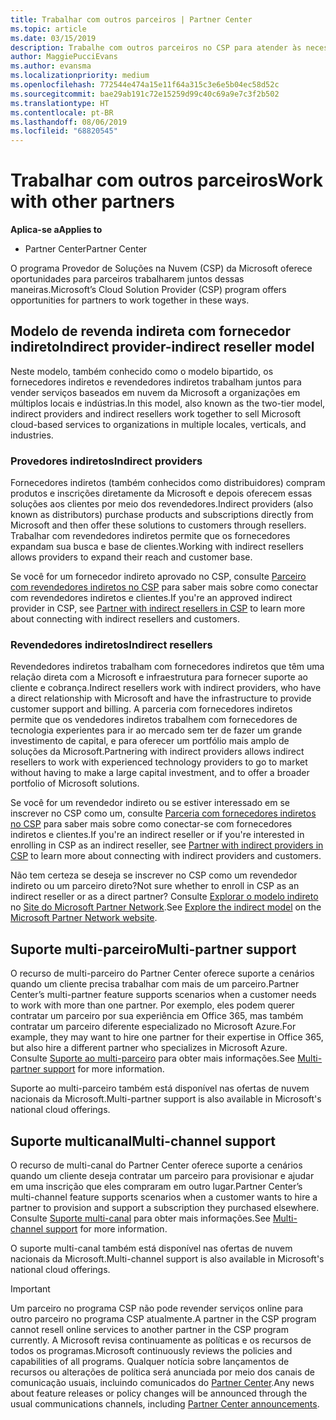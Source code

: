 ```yaml
---
title: Trabalhar com outros parceiros | Partner Center
ms.topic: article
ms.date: 03/15/2019
description: Trabalhe com outros parceiros no CSP para atender às necessidades dos clientes que você compartilha.
author: MaggiePucciEvans
ms.author: evansma
ms.localizationpriority: medium
ms.openlocfilehash: 772544e474a15e11f64a315c3e6e5b04ec58d52c
ms.sourcegitcommit: bae29ab191c72e15259d99c40c69a9e7c3f2b502
ms.translationtype: HT
ms.contentlocale: pt-BR
ms.lasthandoff: 08/06/2019
ms.locfileid: "68820545"
---
```

# <a name="work-with-other-partners"></a><span data-ttu-id="94eb0-103">Trabalhar com outros parceiros</span><span class="sxs-lookup"><span data-stu-id="94eb0-103">Work with other partners</span></span>

<span data-ttu-id="94eb0-104">**Aplica-se a**</span><span class="sxs-lookup"><span data-stu-id="94eb0-104">**Applies to**</span></span>

-  <span data-ttu-id="94eb0-105">Partner Center</span><span class="sxs-lookup"><span data-stu-id="94eb0-105">Partner Center</span></span>

<span data-ttu-id="94eb0-106">O programa Provedor de Soluções na Nuvem (CSP) da Microsoft oferece oportunidades para parceiros trabalharem juntos dessas maneiras.</span><span class="sxs-lookup"><span data-stu-id="94eb0-106">Microsoft’s Cloud Solution Provider (CSP) program offers opportunities for partners to work together in these ways.</span></span>

## <a name="indirect-provider-indirect-reseller-model"></a><span data-ttu-id="94eb0-107">Modelo de revenda indireta com fornecedor indireto</span><span class="sxs-lookup"><span data-stu-id="94eb0-107">Indirect provider-indirect reseller model</span></span>

<span data-ttu-id="94eb0-108">Neste modelo, também conhecido como o modelo bipartido, os fornecedores indiretos e revendedores indiretos trabalham juntos para vender serviços baseados em nuvem da Microsoft a organizações em múltiplos locais e indústrias.</span><span class="sxs-lookup"><span data-stu-id="94eb0-108">In this model, also known as the two-tier model, indirect providers and indirect resellers work together to sell Microsoft cloud-based services to organizations in multiple locales, verticals, and industries.</span></span> 

### <a name="indirect-providers"></a><span data-ttu-id="94eb0-109">Provedores indiretos</span><span class="sxs-lookup"><span data-stu-id="94eb0-109">Indirect providers</span></span>

<span data-ttu-id="94eb0-110">Fornecedores indiretos (também conhecidos como distribuidores) compram produtos e inscrições diretamente da Microsoft e depois oferecem essas soluções aos clientes por meio dos revendedores.</span><span class="sxs-lookup"><span data-stu-id="94eb0-110">Indirect providers (also known as distributors) purchase products and subscriptions directly from Microsoft and then offer these solutions to customers through resellers.</span></span> <span data-ttu-id="94eb0-111">Trabalhar com revendedores indiretos permite que os fornecedores expandam sua busca e base de clientes.</span><span class="sxs-lookup"><span data-stu-id="94eb0-111">Working with indirect resellers allows providers to expand their reach and customer base.</span></span> 

<span data-ttu-id="94eb0-112">Se você for um fornecedor indireto aprovado no CSP, consulte [Parceiro com revendedores indiretos no CSP](indirect-provider-tasks-in-partner-center.md) para saber mais sobre como conectar com revendedores indiretos e clientes.</span><span class="sxs-lookup"><span data-stu-id="94eb0-112">If you're an approved indirect provider in CSP, see [Partner with indirect resellers in CSP](indirect-provider-tasks-in-partner-center.md) to learn more about connecting with indirect resellers and customers.</span></span> 

### <a name="indirect-resellers"></a><span data-ttu-id="94eb0-113">Revendedores indiretos</span><span class="sxs-lookup"><span data-stu-id="94eb0-113">Indirect resellers</span></span> 

<span data-ttu-id="94eb0-114">Revendedores indiretos trabalham com fornecedores indiretos que têm uma relação direta com a Microsoft e infraestrutura para fornecer suporte ao cliente e cobrança.</span><span class="sxs-lookup"><span data-stu-id="94eb0-114">Indirect resellers work with indirect providers, who have a direct relationship with Microsoft and have the infrastructure to provide customer support and billing.</span></span> <span data-ttu-id="94eb0-115">A parceria com fornecedores indiretos permite que os vendedores indiretos trabalhem com fornecedores de tecnologia experientes para ir ao mercado sem ter de fazer um grande investimento de capital, e para oferecer um portfólio mais amplo de soluções da Microsoft.</span><span class="sxs-lookup"><span data-stu-id="94eb0-115">Partnering with indirect providers allows indirect resellers to work with experienced technology providers to go to market without having to make a large capital investment, and to offer a broader portfolio of Microsoft solutions.</span></span> 

<span data-ttu-id="94eb0-116">Se você for um revendedor indireto ou se estiver interessado em se inscrever no CSP como um, consulte [Parceria com fornecedores indiretos no CSP](indirect-reseller-tasks-in-partner-center.md) para saber mais sobre como conectar-se com fornecedores indiretos e clientes.</span><span class="sxs-lookup"><span data-stu-id="94eb0-116">If you're an indirect reseller or if you're interested in enrolling in CSP as an indirect reseller, see [Partner with indirect providers in CSP](indirect-reseller-tasks-in-partner-center.md) to learn more about connecting with indirect providers and customers.</span></span>

<span data-ttu-id="94eb0-117">Não tem certeza se deseja se inscrever no CSP como um revendedor indireto ou um parceiro direto?</span><span class="sxs-lookup"><span data-stu-id="94eb0-117">Not sure whether to enroll in CSP as an indirect reseller or as a direct partner?</span></span> <span data-ttu-id="94eb0-118">Consulte [Explorar o modelo indireto](https://partner.microsoft.com/cloud-solution-provider/indirect) no [Site do Microsoft Partner Network](https://partner.microsoft.com).</span><span class="sxs-lookup"><span data-stu-id="94eb0-118">See [Explore the indirect model](https://partner.microsoft.com/cloud-solution-provider/indirect) on the [Microsoft Partner Network website](https://partner.microsoft.com).</span></span>   

## <a name="multi-partner-support"></a><span data-ttu-id="94eb0-119">Suporte multi-parceiro</span><span class="sxs-lookup"><span data-stu-id="94eb0-119">Multi-partner support</span></span>

<span data-ttu-id="94eb0-120">O recurso de multi-parceiro do Partner Center oferece suporte a cenários quando um cliente precisa trabalhar com mais de um parceiro.</span><span class="sxs-lookup"><span data-stu-id="94eb0-120">Partner Center’s multi-partner feature supports scenarios when a customer needs to work with more than one partner.</span></span> <span data-ttu-id="94eb0-121">Por exemplo, eles podem querer contratar um parceiro por sua experiência em Office 365, mas também contratar um parceiro diferente especializado no Microsoft Azure.</span><span class="sxs-lookup"><span data-stu-id="94eb0-121">For example, they may want to hire one partner for their expertise in Office 365, but also hire a different partner who specializes in Microsoft Azure.</span></span> <span data-ttu-id="94eb0-122">Consulte [Suporte ao multi-parceiro](multipartner.md) para obter mais informações.</span><span class="sxs-lookup"><span data-stu-id="94eb0-122">See [Multi-partner support](multipartner.md) for more information.</span></span>

<span data-ttu-id="94eb0-123">Suporte ao multi-parceiro também está disponível nas ofertas de nuvem nacionais da Microsoft.</span><span class="sxs-lookup"><span data-stu-id="94eb0-123">Multi-partner support is also available in Microsoft's national cloud offerings.</span></span> 

## <a name="multi-channel-support"></a><span data-ttu-id="94eb0-124">Suporte multicanal</span><span class="sxs-lookup"><span data-stu-id="94eb0-124">Multi-channel support</span></span>

<span data-ttu-id="94eb0-125">O recurso de multi-canal do Partner Center oferece suporte a cenários quando um cliente deseja contratar um parceiro para provisionar e ajudar em uma inscrição que eles compraram em outro lugar.</span><span class="sxs-lookup"><span data-stu-id="94eb0-125">Partner Center’s multi-channel feature supports scenarios when a customer wants to hire a partner to provision and support a subscription they purchased elsewhere.</span></span> <span data-ttu-id="94eb0-126">Consulte [Suporte multi-canal](multichannel.md) para obter mais informações.</span><span class="sxs-lookup"><span data-stu-id="94eb0-126">See [Multi-channel support](multichannel.md) for more information.</span></span>

<span data-ttu-id="94eb0-127">O suporte multi-canal também está disponível nas ofertas de nuvem nacionais da Microsoft.</span><span class="sxs-lookup"><span data-stu-id="94eb0-127">Multi-channel support is also available in Microsoft's national cloud offerings.</span></span>

> [!IMPORTANT]  
> <span data-ttu-id="94eb0-128">Um parceiro no programa CSP não pode revender serviços online para outro parceiro no programa CSP atualmente.</span><span class="sxs-lookup"><span data-stu-id="94eb0-128">A partner in the CSP program cannot resell online services to another partner in the CSP program currently.</span></span> <span data-ttu-id="94eb0-129">A Microsoft revisa continuamente as políticas e os recursos de todos os programas.</span><span class="sxs-lookup"><span data-stu-id="94eb0-129">Microsoft continuously reviews the policies and capabilities of all programs.</span></span> <span data-ttu-id="94eb0-130">Qualquer notícia sobre lançamentos de recursos ou alterações de política será anunciada por meio dos canais de comunicação usuais, incluindo comunicados do [Partner Center](https://partner.microsoft.com/pcv/announcements).</span><span class="sxs-lookup"><span data-stu-id="94eb0-130">Any news about feature releases or policy changes will be announced through the usual communications channels, including [Partner Center announcements](https://partner.microsoft.com/pcv/announcements).</span></span>